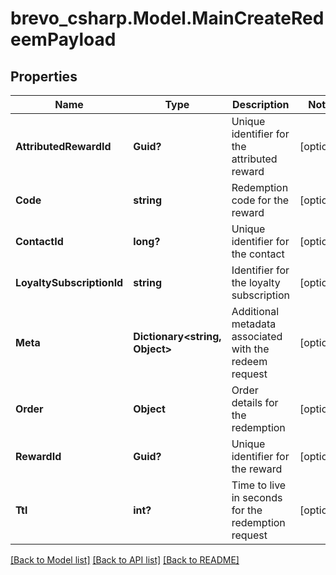 # brevo_csharp.Model.MainCreateRedeemPayload
## Properties

Name | Type | Description | Notes
------------ | ------------- | ------------- | -------------
**AttributedRewardId** | **Guid?** | Unique identifier for the attributed reward | [optional] 
**Code** | **string** | Redemption code for the reward | [optional] 
**ContactId** | **long?** | Unique identifier for the contact | [optional] 
**LoyaltySubscriptionId** | **string** | Identifier for the loyalty subscription | [optional] 
**Meta** | **Dictionary&lt;string, Object&gt;** | Additional metadata associated with the redeem request | [optional] 
**Order** | **Object** | Order details for the redemption | [optional] 
**RewardId** | **Guid?** | Unique identifier for the reward | [optional] 
**Ttl** | **int?** | Time to live in seconds for the redemption request | [optional] 

[[Back to Model list]](../README.md#documentation-for-models) [[Back to API list]](../README.md#documentation-for-api-endpoints) [[Back to README]](../README.md)

